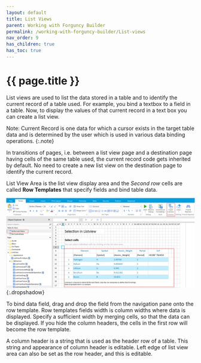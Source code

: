 ```yaml
---
layout: default
title: List Views
parent: Working with Forguncy Builder
permalink: /working-with-forguncy-builder/List-views
nav_order: 9
has_children: true
has_toc: true
---
```


# {{ page.title }}

List views are used to list the data stored in a table and to identify the current record of a table used. For example, you bind a textbox to a field in a table. Now, to display the values of that current record in a text box you can create a list view.

Note: Current Record is one data for which a cursor exists in the target table data and is determined by the user which is used in various data binding operations.
{:.note}

In transitions of pages, i.e. between a list view page and a destination page having cells of the same table used, the current record code gets inherited by default. No need to create a new list view on the destination page to identify the current record.

List View Area is the list view display area and the *Second row* cells are called **Row Templates** that specify fields and bind table data.

![listview-insert-table](/assets/images/product-images/listview-insert-table.png)
{:.dropshadow}

To bind data field, drag and drop the field from the navigation pane onto the row template. Row templates fields width is column widths where data is displayed. Specify a sufficient width by merging cells, so that the data can be displayed. If you hide the column headers, the cells in the first row will become the row template. 

A column header is a string that is used as the header row of a table. This string and appearance of column header is editable.
Left edge of list view area can also be set as the row header, and this is editable.

<!--
## List Display
You can list data by binding a table to a list view.

## Identify records

It binds the table to list view that uses identified records and helps in identifying records for the page in current record.


For example, if there are two sets of data in a table as shown in the figure below, it is not possible to determine whether to display the data of *Taro Yamada* or *Hanako Suzuki* records just by binding them to the table in a cell. If you can't determine, Forguncy won't show either data.
In such cases, you can arrange a list view so that the data for the record selected in the list view can be displayed. 

Selected records are carried over by page transitions and you can make selections on the crossing pages.

Selected record data is displayed on the destination page before the page transition. It can be disabled when it cross pages. For details, refer **Page transition**.

-->